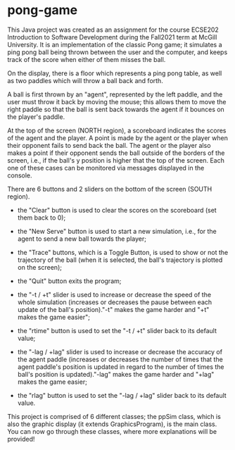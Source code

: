 # pong-game

This Java project was created as an assignment for the course ECSE202 Introduction to Software Development during the Fall2021 term at McGill University.
It is an implementation of the classic Pong game; it simulates a ping pong ball being thrown between the user and the computer, and keeps track of the score when 
either of them misses the ball. 

On the display, there is a floor which represents a
ping pong table, as well as two paddles which will throw a ball back and forth.

A ball is first thrown by an "agent", represented by the left paddle, and the user must throw it back by moving the 
mouse; this allows them to move the right paddle so that the ball is sent back towards the agent if it bounces on the
player's paddle.

At the top of the screen (NORTH region), a scoreboard indicates the scores of the agent and the player. A point is made by the agent or
the player when their opponent fails to send back the ball. The agent or the player also makes a point if their opponent 
sends the ball outside of the borders of the screen, i.e., if the ball's y position is higher that the top of the screen.
Each one of these cases can be monitored via messages displayed in the console.

There are 6 buttons and 2 sliders on the bottom of the screen (SOUTH region).
- the "Clear" button is used to clear the scores on the scoreboard (set them back to 0);

- the "New Serve" button is used to start a new simulation, i.e., for the agent to send a new ball towards the player;

- the "Trace" buttons, which is a Toggle Button, is used to show or not the trajectory of the ball (when it is selected,
the ball's trajectory is plotted on the screen);

- the "Quit" button exits the program;

- the "-t / +t" slider is used to increase or decrease the speed of the whole simulation (increases or decreases the
pause between each update of the ball's position)."-t" makes the game harder and "+t" makes the game easier";

- the "rtime" button is used to set the "-t / +t" slider back to its default value;

- the "-lag / +lag" slider is used to increase or decrease the accuracy of the agent paddle (increases or decreases the
number of times that the agent paddle's position is updated in regard to the number of times the ball's position is 
updated)."-lag" makes the game harder and "+lag" makes the game easier;

- the "rlag" button is used to set the "-lag / +lag" slider back to its default value.

This project is comprised of 6 different classes; the ppSim class, which is also the graphic display (it extends
 GraphicsProgram), is the main class. You can now go through these classes, where more explanations will be provided!
